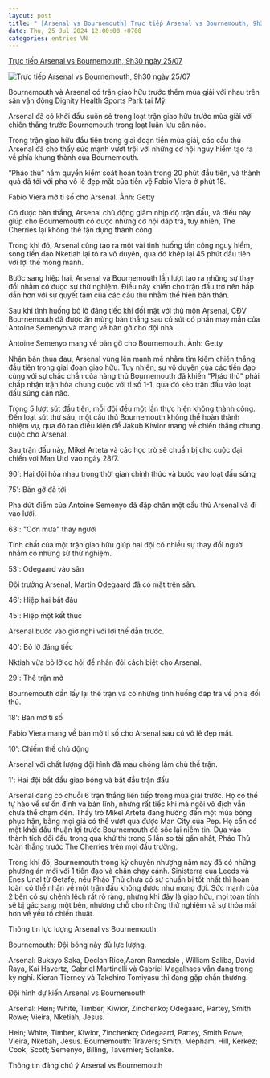 ```yaml
---
layout: post
title: " [Arsenal vs Bournemouth] Trực tiếp Arsenal vs Bournemouth, 9h30 ngày 25/07"
date: Thu, 25 Jul 2024 12:00:00 +0700
categories: entries VN
---
```

[Trực tiếp Arsenal vs Bournemouth, 9h30 ngày 25/07](https://thethao247.vn/395-truc-tiep-arsenal-vs-bournemouth-9h30-ngay-25-07-d336452.html)

![Trực tiếp Arsenal vs Bournemouth, 9h30 ngày 25/07](https://cdn-img.thethao247.vn/storage/files/tranvutung/social-thumb/2024/07/25/66a1d7eb18521.jpg)

Bournemouth và Arsenal có trận giao hữu trước thềm mùa giải với nhau trên sân vận động Dignity Health Sports Park tại Mỹ.

Arsenal đã có khởi đầu suôn sẻ trong loạt trận giao hữu trước mùa giải với chiến thắng trước Bournemouth trong loạt luân lưu cân não.

Trong trận giao hữu đầu tiên trong giai đoạn tiền mùa giải, các cầu thủ Arsenal đã cho thấy sức mạnh vượt trội với những cơ hội nguy hiểm tạo ra về phía khung thành của Bournemouth.

“Pháo thủ” nắm quyền kiểm soát hoàn toàn trong 20 phút đầu tiên, và thành quả đã tới với pha vô lê đẹp mắt của tiền vệ Fabio Viera ở phút 18.

Fabio Viera mở tỉ số cho Arsenal. Ảnh: Getty

Có được bàn thắng, Arsenal chủ động giảm nhịp độ trận đấu, và điều này giúp cho Bournemouth có được những cơ hội đáp trả, tuy nhiên, The Cherries lại không thể tận dụng thành công.

Trong khi đó, Arsenal cũng tạo ra một vài tình huống tấn công nguy hiểm, song tiền đạo Nketiah lại tỏ ra vô duyên, qua đó khép lại 45 phút đầu tiên với lợi thế mong manh.

Bước sang hiệp hai, Arsenal và Bournemouth lần lượt tạo ra những sự thay đổi nhằm có được sự thử nghiệm. Điều này khiến cho trận đấu trở nên hấp dẫn hơn với sự quyết tâm của các cầu thủ nhằm thể hiện bản thân.

Sau khi tình huống bỏ lỡ đáng tiếc khi đối mặt với thủ môn Arsenal, CĐV Bournemouth đã được ăn mừng bàn thắng sau cú sút có phần may mắn của Antoine Semenyo và mang về bàn gỡ cho đội nhà.

Antoine Semenyo mang về bàn gỡ cho Bournemouth. Ảnh: Getty

Nhận bàn thua đau, Arsenal vùng lên mạnh mẽ nhằm tìm kiếm chiến thắng đầu tiên trong giai đoạn giao hữu. Tuy nhiên, sự vô duyên của các tiền đạo cùng với sự chắc chắn của hàng thủ Bournemouth đã khiến “Pháo thủ” phải chấp nhận trận hòa chung cuộc với tỉ số 1-1, qua đó kéo trận đấu vào loạt đấu súng cân não.

Trong 5 lượt sút đầu tiên, mỗi đội đều một lần thực hiện không thành công. Đến loạt sút thứ sáu, một cầu thủ Bournemouth không thể hoàn thành nhiệm vụ, qua đó tạo điều kiện để Jakub Kiwior mang về chiến thắng chung cuộc cho Arsenal.

Sau trận đấu này, Mikel Arteta và các học trò sẽ chuẩn bị cho cuộc đại chiến với Man Utd vào ngày 28/7.

90': Hai đội hòa nhau trong thời gian chính thức và bước vào loạt đấu súng

75': Bàn gỡ đã tới

Pha dứt điểm của Antoine Semenyo đã đập chân một cầu thủ Arsenal và đi vào lưới.

63': "Cơn mưa" thay người

Tính chất của một trận giao hữu giúp hai đội có nhiều sự thay đổi người nhằm có những sử thử nghiệm.

53': Odegaard vào sân

Đội trưởng Arsenal, Martin Odegaard đã có mặt trên sân.

46': Hiệp hai bắt đầu

45': Hiệp một kết thúc

Arsenal bước vào giờ nghỉ với lợi thế dẫn trước.

40': Bỏ lỡ đáng tiếc

Nktiah vừa bỏ lỡ cơ hội để nhân đôi cách biệt cho Arsenal.

29': Thế trận mở

Bournemouth dần lấy lại thế trận và có những tình huống đáp trả về phía đối thủ.

18': Bàn mở tỉ số

Fabio Viera mang về bàn mở tỉ số cho Arsenal sau cú vô lê đẹp mắt.

10': Chiếm thế chủ động

Arsenal với chất lượng đội hình đã mau chóng làm chủ thế trận.

1': Hai đội bắt đầu giao bóng và bắt đầu trận đấu

Arsenal đang có chuỗi 6 trận thắng liên tiếp trong mùa giải trước. Họ có thể tự hào về sự ổn định và bản lĩnh, nhưng rất tiếc khi mà ngôi vô địch vẫn chưa thể chạm đến. Thầy trò Mikel Arteta đang hướng đến một mùa bóng phục hận, bằng mọi giá có thể vượt qua được Man City của Pep. Họ cần có một khởi đầu thuận lợi trước Bournemouth để sốc lại niềm tin. Dựa vào thành tích đối đầu trong quá khứ thì trong 5 lần so tài gần nhất, Pháo Thủ toàn thắng trước The Cherries trên mọi đấu trường.

Trong khi đó, Bournemouth trong kỳ chuyển nhượng năm nay đã có những phương án mới với 1 tiền đạo và chân chạy cánh. Sinisterra của Leeds và Enes Unal từ Getafe, nếu Pháo Thủ chưa có sự chuẩn bị tốt nhất thì hoàn toàn có thể nhận về một trận đấu không được như mong đợi. Sức mạnh của 2 bên có sự chênh lệch rất rõ ràng, nhưng khi đây là giao hữu, mọi toan tính sẽ bị gác sang một bên, nhường chỗ cho những thử nghiệm và sự thỏa mái hơn về yếu tố chiến thuật.

Thông tin lực lượng Arsenal vs Bournemouth

Bournemouth: Đội bóng này đủ lực lượng.

Arsenal: Bukayo Saka, Declan Rice,Aaron Ramsdale , William Saliba, David Raya, Kai Havertz, Gabriel Martinelli và Gabriel Magalhaes vẫn đang trong kỳ nghỉ. Kieran Tierney và Takehiro Tomiyasu thì đang gặp chấn thương.

Đội hình dự kiến Arsenal vs Bournemouth

Arsenal: Hein; White, Timber, Kiwior, Zinchenko; Odegaard, Partey, Smith Rowe; Vieira, Nketiah, Jesus.

Hein; White, Timber, Kiwior, Zinchenko; Odegaard, Partey, Smith Rowe; Vieira, Nketiah, Jesus. Bournemouth: Travers; Smith, Mepham, Hill, Kerkez; Cook, Scott; Semenyo, Billing, Tavernier; Solanke.

Thông tin đáng chú ý Arsenal vs Bournemouth

